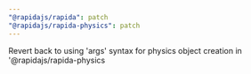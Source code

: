 ```yaml
---
"@rapidajs/rapida": patch
"@rapidajs/rapida-physics": patch
---
```


Revert back to using 'args' syntax for physics object creation in '@rapidajs/rapida-physics
